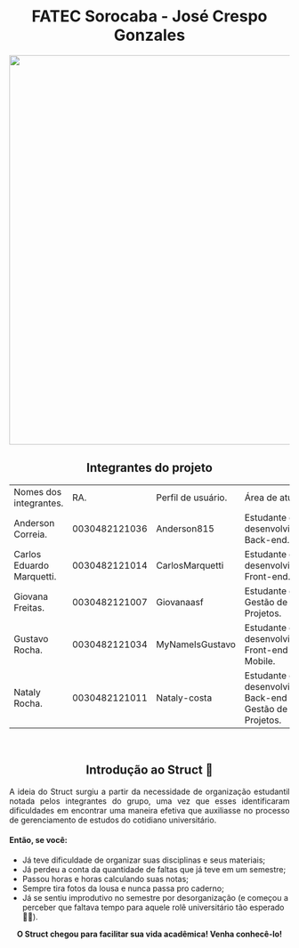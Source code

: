<div align="center">
  <h1>FATEC Sorocaba - José Crespo Gonzales</h1>
  <img width = 700hr src="https://user-images.githubusercontent.com/79478498/222268726-c4adaff8-1d25-4adf-b83f-9d2a5aa10cdd.png">
</div>

<h2 align='center'>Integrantes do projeto</h2> 
<table align='center'>
    <tr>
        <td>Nomes dos integrantes.</td>
        <td>RA.</td>
        <td>Perfil de usuário.</td>
        <td>Área de atuação.</td>
    </tr>
    <tr>
        <td>Anderson Correia.</td>
        <td>0030482121036</td>
        <td>Anderson815</td>
        <td>Estudante de desenvolvimento Back-end.</td>
    </tr>
    <tr>
        <td>Carlos Eduardo Marquetti.</td>
        <td>0030482121014</td>
        <td>CarlosMarquetti</td>
        <td>Estudante de desenvolvimento Front-end.</td>
    </tr>
    <tr>
        <td>Giovana Freitas.</td>
        <td>0030482121007</td>
        <td>Giovanaasf</td>
        <td>Estudante de Gestão de Projetos.</td>
     </tr>
     <tr>
        <td>Gustavo Rocha.</td>
        <td>0030482121034</td>
        <td>MyNameIsGustavo</td>
        <td>Estudante de desenvolvimento Front-end e Mobile.</td>
     </tr>
     <tr>
        <td>Nataly Rocha.</td>
        <td>0030482121011</td>
        <td>Nataly-costa</td>
        <td>Estudante de desenvolvimento Back-end e Gestão de Projetos.</td>
     </tr>
</table>

<br/>

<div>  
<h2 align='center'>Introdução ao Struct 🤖</h2>
  <p align="justify">A ideia do Struct surgiu a partir da necessidade de organização estudantil notada pelos integrantes do grupo, uma vez que esses identificaram dificuldades em encontrar uma maneira efetiva que auxiliasse no processo de gerenciamento de estudos do cotidiano universitário.</p>
  
  <h4>Então, se você:</h4>
  <ul>
    <li>Já teve dificuldade de organizar suas disciplinas e seus materiais;</li>
    <li>Já perdeu a conta da quantidade de faltas que já teve em um semestre;</li>
    <li>Passou horas e horas calculando suas notas;</li>
    <li>Sempre tira fotos da lousa e nunca passa pro caderno;</li>
    <li>Já se sentiu improdutivo no semestre por desorganização (e começou a perceber que faltava tempo para aquele rolê universitário tão esperado 🍻🙃).</li>
  </ul>
  
  <p align="center"><strong>O Struct chegou para facilitar sua vida acadêmica! Venha conhecê-lo!</strong> <p> 
  
</div>
